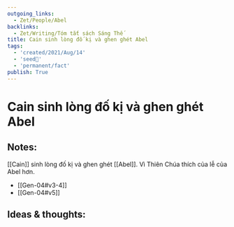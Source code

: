 ```yaml
---
outgoing_links:
  - Zet/People/Abel
backlinks:
  - Zet/Writing/Tóm tắt sách Sáng Thế
title: Cain sinh lòng đố kị và ghen ghét Abel
tags:
  - 'created/2021/Aug/14'
  - 'seed🥜'
  - 'permanent/fact'
publish: True
---
```

# Cain sinh lòng đố kị và ghen ghét Abel

## Notes:
[[Cain]] sinh lòng đố kị và ghen ghét [[Abel]]. Vì Thiên Chúa thích của lễ của Abel hơn.

- [[Gen-04#v3-4]]
- [[Gen-04#v5]]

## Ideas & thoughts:
